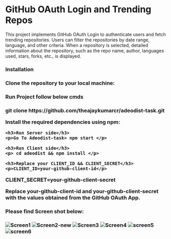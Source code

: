 <h1>GitHub OAuth Login and Trending Repos</h1>
<p>This project implements GitHub OAuth Login to authenticate users and fetch trending repositories. Users can filter the repositories by date range, language, and other criteria. When a repository is selected, detailed information about the repository, such as the repo name, author, languages used, stars, forks, etc., is displayed.</p>

<h3>Installation<h3>
Clone the repository to your local machine:

<h3>Run Project follow below cmds <h3>
    <p>git clone https://github.com/theajaykumarcr/adeodist-task.git</p>
<p>Install the required dependencies using npm:<p>

    <h3>Run Server side</h3>
    <p>Go To Adeodist-task> npm start </p>
    
    <h3>Run Client side</h3>
    <p> cd adeodist && npm install </p>

    <h3>Replace your CLIENT_ID && CLIENT_SECRET</h3>
    <p>CLIENT_ID=your-github-client-id</p>
   <p> CLIENT_SECRET=your-github-client-secret</p>
<p>Replace your-github-client-id and your-github-client-secret with the values obtained from the GitHub OAuth App.</p>

<h3>Please find Screen shot below:<h3>
    
![Screen1](https://github.com/theajaykumarcr/adeodist-task/assets/108975934/f99908a4-b93e-4077-99b0-9b4b75f7b4a7)
![Screen2-new](https://github.com/theajaykumarcr/adeodist-task/assets/108975934/611b1271-2de8-4a71-a247-88efcbaba0fc)
![Screen3](https://github.com/theajaykumarcr/adeodist-task/assets/108975934/582fe466-764c-4fa9-abf0-eb365c329edc)
![Screen4](https://github.com/theajaykumarcr/adeodist-task/assets/108975934/a68ab96b-0249-4e76-bd8b-a305d344d004)
![screen5](https://github.com/theajaykumarcr/adeodist-task/assets/108975934/dcf82cfc-f049-4f0e-baf2-50be35712913)
![screen6](https://github.com/theajaykumarcr/adeodist-task/assets/108975934/12d6c7d9-6c77-4ab0-9e8a-5131dd6c4428)
